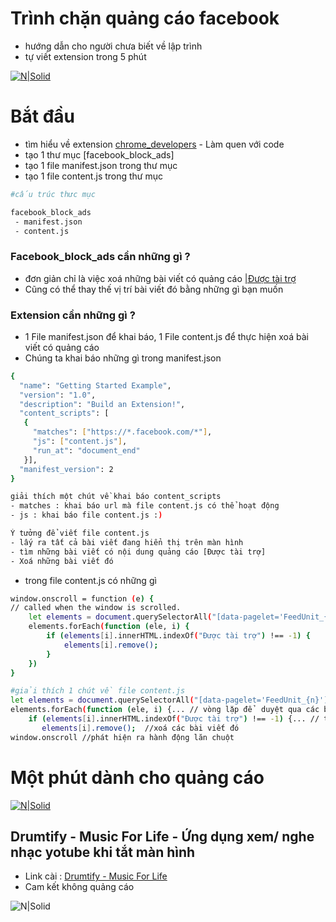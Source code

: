 # Trình chặn quảng cáo facebook 

 - hướng dẫn cho người chưa biết về lập trình
 - tự viết extension trong 5 phút
 
[![N|Solid](https://cldup.com/dTxpPi9lDf.thumb.png)](https://nodesource.com/products/nsolid)

# Bắt đầu
- tìm hiểu về extension [chrome_developers](https://developer.chrome.com/docs/extensions/mv2/getstarted/) - Làm quen với code
- tạo 1 thư mục [facebook_block_ads]
- tạo 1 file manifest.json trong thư mục
- tạo 1 file content.js trong thư mục
```sh
#cấu trúc thưc mục

facebook_block_ads
 - manifest.json
 - content.js
```

### Facebook_block_ads cần những gì ?
- đơn giản chỉ là việc xoá những bài viết có quảng cáo [|Được tài trợ]()
- Cũng có thể thay thế vị trí bài viết đó bằng những gì bạn muốn

### Extension cần những gì ?
- 1 File manifest.json để khai báo, 1 File content.js để thực hiện  xoá bài viết có quảng cáo
- Chúng ta khai báo những gì trong manifest.json 
```sh
{
  "name": "Getting Started Example",
  "version": "1.0",
  "description": "Build an Extension!",
  "content_scripts": [
   {
     "matches": ["https://*.facebook.com/*"],
     "js": ["content.js"],
     "run_at": "document_end"
   }],
  "manifest_version": 2
}
```

```sh
giải thích một chút về khai báo content_scripts
- matches : khai báo url mà file content.js có thể hoạt động
- js : khai báo file content.js :)
```

```sh
Ý tưởng để viết file content.js
- lấy ra tất cả bài viết đang hiển thị trên màn hình
- tìm những bài viết có nội dung quảng cáo [Được tài trợ]
- Xoá những bài viết đó
```
- trong file content.js có những gì
```sh
window.onscroll = function (e) {
// called when the window is scrolled.
    let elements = document.querySelectorAll("[data-pagelet='FeedUnit_{n}']");
    elements.forEach(function (ele, i) {
        if (elements[i].innerHTML.indexOf("Được tài trợ") !== -1) {
            elements[i].remove();
        }
    })
}
```

```sh
#giải thích 1 chút về file content.js
let elements = document.querySelectorAll("[data-pagelet='FeedUnit_{n}']"); // tìm ra tất cả các bài viết
elements.forEach(function (ele, i) {... // vòng lặp để  duyệt qua các bài viết
    if (elements[i].innerHTML.indexOf("Được tài trợ") !== -1) {... // tìm bài viết chứa quảng cáo
       elements[i].remove();  //xoá các bài viết đó
window.onscroll //phát hiện ra hành động lăn chuột
```

# Một phút dành cho quảng cáo

[![N|Solid](https://is4-ssl.mzstatic.com/image/thumb/Purple114/v4/85/22/5a/85225a73-b5aa-3002-0843-b23c05d1faf2/AppIcon-0-0-1x_U007emarketing-0-0-0-7-0-0-sRGB-0-0-0-GLES2_U002c0-512MB-85-220-0-0.png/230x0w.webp)](https://apps.apple.com/us/app/drumtify-music-for-life/id1530173879)

## Drumtify - Music For Life - Ứng dụng xem/ nghe nhạc yotube khi tắt màn hình
 - Link cài : [Drumtify - Music For Life](https://apps.apple.com/us/app/drumtify-music-for-life/id1530173879)
 - Cam kết không quảng cáo

![N|Solid](https://is2-ssl.mzstatic.com/image/thumb/Purple114/v4/69/1e/41/691e41b3-b5c7-ed07-18b1-a984555956bc/fa935e74-89c8-4fc6-8abe-0e845a9a997c_image4.png/230x0w.webp)

